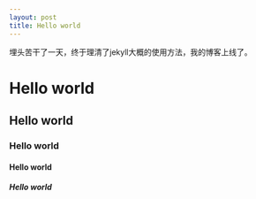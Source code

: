 ```yaml
---
layout: post
title: Hello world
---
```

埋头苦干了一天，终于理清了jekyll大概的使用方法，我的博客上线了。


# Hello world
## Hello world
### Hello world
#### Hello world
##### Hello world